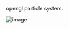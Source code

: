 opengl particle system.

![image](https://github.com/user-attachments/assets/ab58a817-5e03-4127-a866-ed31732b2302)

